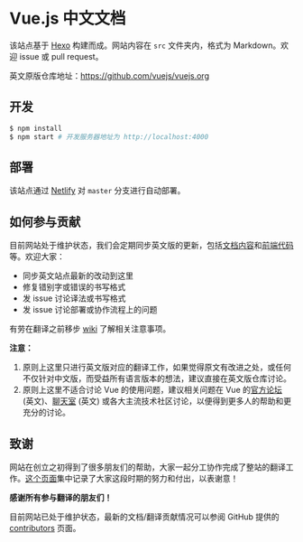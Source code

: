 # Vue.js 中文文档

该站点基于 [Hexo](https://hexo.io/) 构建而成。网站内容在 `src` 文件夹内，格式为 Markdown。欢迎 issue 或 pull request。

英文原版仓库地址：https://github.com/vuejs/vuejs.org

## 开发

``` bash
$ npm install
$ npm start # 开发服务器地址为 http://localhost:4000
```

## 部署

该站点通过 [Netlify](https://www.netlify.com/) 对 `master` 分支进行自动部署。

## 如何参与贡献

目前网站处于维护状态，我们会定期同步英文版的更新，包括[文档内容](https://github.com/vuejs/vuejs.org/tree/master/src)和[前端代码](https://github.com/vuejs/vuejs.org/tree/master/themes/vue)等。欢迎大家：

* 同步英文站点最新的改动到这里
* 修复错别字或错误的书写格式
* 发 issue 讨论译法或书写格式
* 发 issue 讨论部署或协作流程上的问题

有劳在翻译之前移步 [wiki](https://github.com/vuejs/hexo/wiki) 了解相关注意事项。

**注意：**

1. 原则上这里只进行英文版对应的翻译工作，如果觉得原文有改进之处，或任何不仅针对中文版，而受益所有语言版本的想法，建议直接在英文版仓库讨论。
2. 原则上这里不适合讨论 Vue 的使用问题，建议相关问题在 Vue 的[官方论坛](https://forum.vuejs.org/) (英文)、[聊天室](https://chat.vuejs.org/) (英文) 或各大主流技术社区讨论，以便得到更多人的帮助和更充分的讨论。

## 致谢

网站在创立之初得到了很多朋友们的帮助，大家一起分工协作完成了整站的翻译工作。[这个页面](https://hexo/about/)集中记录了大家这段时期的努力和付出，以表谢意！

**感谢所有参与翻译的朋友们！**

目前网站已处于维护状态，最新的文档/翻译贡献情况可以参阅 GitHub 提供的 [contributors](https://github.com/vuejs/hexo/graphs/contributors) 页面。
